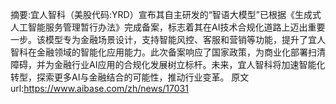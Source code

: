 摘要:宜人智科（美股代码:YRD）宣布其自主研发的“智语大模型”已根据《生成式人工智能服务管理暂行办法》完成备案，标志着其在AI技术合规化道路上迈出重要一步。该模型专为金融场景设计，支持智能风控、客服和营销等功能，提升了宜人智科在金融领域的智能化应用能力。此次备案响应了国家政策，为商业化部署扫清障碍，并为金融行业AI应用的合规化发展树立标杆。未来，宜人智科将加速智能化转型，探索更多AI与金融结合的可能性，推动行业变革。
原文url:https://www.aibase.com/zh/news/17031